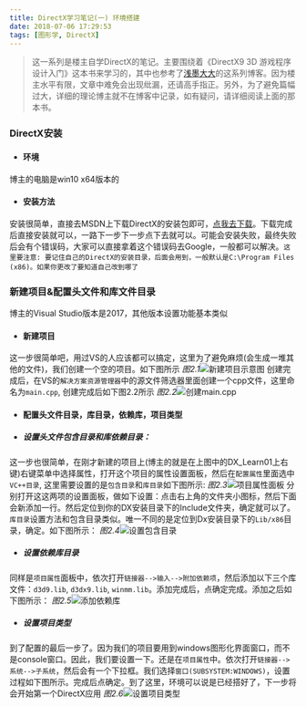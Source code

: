 ```yaml
---
title: DirectX学习笔记(一) 环境搭建
date: 2018-07-06 17:29:53
tags: [图形学, DirectX]
---
```


> 这一系列是楼主自学DirectX的笔记。主要围绕着《DirectX9 3D 游戏程序设计入门》这本书来学习的，其中也参考了[浅墨大大][2_qianmo_csdn]的这系列博客。因为楼主水平有限，文章中难免会出现纰漏，还请高手指正。另外，为了避免篇幅过大，详细的理论博主就不在博客中记录，如有疑问，请详细阅读上面的那本书。

### DirectX安装
+ #### 环境
博主的电脑是win10 x64版本的
+ #### 安装方法
安装很简单，直接去MSDN上下载DirectX的安装包即可，[点我去下载][1_direct_download]。下载完成后直接安装就可以，一路下一步下一步点下去就可以。可能会安装失败，最终失败后会有个错误码，大家可以直接拿着这个错误码去Google，一般都可以解决。`这里要注意: 要记住自己的DirectX的安装目录，后面会用到，一般默认是C:\Program Files (x86)。如果你更改了要知道自己改到哪了`

### 新建项目&配置头文件和库文件目录
博主的Visual Studio版本是2017，其他版本设置功能基本类似
+ #### 新建项目
这一步很简单吧，用过VS的人应该都可以搞定，这里为了避免麻烦(会生成一堆其他的文件)，我们创建一个空的项目。如下图所示
*图2.1*![新建项目示意图](/img/201807/2018-07-06_174910.png) 
创建完成后，在VS的`解决方案资源管理器`中的源文件筛选器里面创建一个cpp文件，这里命名为`main.cpp`, 创建完成后如下图2.2所示
*图2.2*![创建main.cpp](/img/201807/2018-07-06_175733.png)

+ #### 配置头文件目录，库目录，依赖库，项目类型
 + ##### 设置头文件包含目录和库依赖目录：
 这一步也很简单，在刚才新建的项目上(博主的就是在上图中的DX_Learn01上右键)右键菜单中选择属性，打开这个项目的属性设置面板，然后在`配置属性`里面选中`VC++目录`, 这里需要设置的是`包含目录`和`库目录`如下图所示:
 *图2.3*![项目属性面板](/img/201807/2018-07-06_180455.png)
 分别打开这这两项的设置面板，做如下设置：点击右上角的文件夹小图标，然后下面会新添加一行。然后定位到你的DX安装目录下的Include文件夹，确定就可以了。`库目录`设置方法和包含目录类似。唯一不同的是定位到Dx安装目录下的`Lib/x86`目录，确定。如下图所示：
 *图2.4*![设置包含目录](/img/201807/2018-07-06_181038.png)
 + ##### 设置依赖库目录
 同样是`项目属性`面板中，依次打开`链接器-->输入-->附加依赖项`，然后添加以下三个库文件：`d3d9.lib`, `d3dx9.lib`, `winmm.lib`。添加完成后，点确定完成。添加之后如下图所示：
 *图2.5*![添加依赖库](/img/201807/2018-07-06_182108.png)
 + ##### 设置项目类型
 到了配置的最后一步了。因为我们的项目要用到windows图形化界面窗口，而不是console窗口。因此，我们要设置一下。还是在`项目属性`中。依次打开`链接器-->系统-->子系统`，然后会有一个下拉框。我们选择`窗口(SUBSYSTEM:WINDOWS)`，设置过程如下图所示。完成后点确定。到了这里，环境可以说是已经搭好了，下一步将会开始第一个DirectX应用
 *图2.6*![设置项目类型](/img/201807/2018-07-06_182632.png)
 









[1_direct_download]: https://www.microsoft.com/en-us/download/details.aspx?id=6812
[2_qianmo_csdn]: https://blog.csdn.net/poem_qianmo/article/category/1091031/2